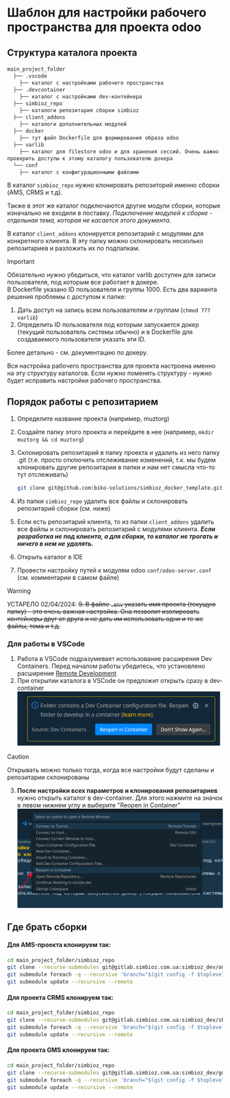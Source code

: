 # Шаблон для настройки рабочего пространства для проекта odoo

## Структура каталога проекта

```
main_project_folder
  ├── .vscode
    ├── каталог с настройками рабочего пространства
  ├── .devcontainer
    ├── каталог с настройками dev-контейнера
  ├── simbioz_repo
    ├── каталоги репозитария сборки simbioz
  ├── client_addons
    ├── каталоги дополнительных модулей
  ├── docker
    ├── тут файл Dockerfile для формирования образа odoo
  ├── varlib
    ├── каталог для filestore odoo и для хранения сессий. Очень важно проверить доступы к этому каталогу пользователю докера
  └── conf
    ├── каталог с конфигурационными файлами
```

В каталог `simbioz_repo` нужно клонировать репозиторий именно сборки (AMS, CRMS и т.д).

Также в этот же каталог подключаются другие модули сборки, которые изначально не входили в поставку.
_Подключение модулей к сборке - отдельная тема, которая не касается этого документа._

В каталог `client_addons` клонируется репозитарий с модулями для конкретного клиента. В эту
папку можно склонировать несколько репозитариев и разложить их по подпапкам. <br/>

> [!IMPORTANT]
> Обязательно нужно убедиться, что каталог varlib доступен для записи пользователя, под которым все работает в докере. <br/>
> В Dockerfile указано ID пользователя и группы 1000. Есть два варианта решения проблемы с доступом к папке:
>
> 1.  Дать доступ на запись всем пользователям и группам (`chmod 777 varlib`)
> 2.  Определить ID пользователя под которым запускается докер (текущий пользователь системы обычно) и в Dockerfile для создаваемого пользователя указать эти ID.
>
> Более детально - см. документацию по докеру.

Вся настройка рабочего пространства для проекта настроена именно на эту структуру каталогов. Если нужно поменять структуру - нужно будет исправить настройки рабочего пространства.

## Порядок работы с репозитарием

1. Определите название проекта (например, muztorg)
2. Создайте папку этого проекта и перейдите в нее (например, `mkdir muztorg && cd muztorg`)
3. Склонировать репозитарий в папку проекта и удалить из него папку .git (т.е. просто отключить отслеживание изменений, т.к. мы будем клонировать другие репозитарии в папки и нам нет смысла что-то тут отслеживать)

   ```bash
   git clone git@github.com:biko-solutions/simbioz_docker_template.git . && rm -rf .git
   ```

4. Из папки `simbioz_repo` удалить все файлы и склонировать репозитарий сборки (см. ниже)
5. Если есть репозитарий клиента, то из папки `client_addons` удалить все файлы и склонировать репозитарий с модулями клиента. **_Если разработка не под клиента, а для сборки, то каталог не трогать и ничего в нем не удалять._**
6. Открыть каталог в IDE
7. Провести настройку путей к модулям odoo `conf/odoo-server.conf` (см. комментарии в самом файле)

> [!WARNING]
> УСТАРЕЛО 02/04/2024: ~~9. В файле `.env` указать имя проекта (текущую папку) - это очень важная настройка. Она позволит изолировать контейнеры друг от друга и не дать им использовать одни и те же файлы, тома и т.д.~~

### Для работы в VSCode

1. Работа в VSCode подразумевает использование расширения Dev Containers. Перед началом работы убедитесь, что установлено расширение [Remote Development](https://marketplace.visualstudio.com/items?itemName=ms-vscode-remote.vscode-remote-extensionpack)
2. При открытии каталога в VSCode он предложит открыть сразу в dev-container
   ![alt text](docs/2024-03-31_17-44.png)

> [!CAUTION]
> Открывать можно только тогда, когда все настройки будут сделаны и репозитарии склонированы

3. **После настройки всех параметров и клонирования репозитариев** нужно открыть каталог в dev-container. Для этого нажмите на значок в левом нижнем углу и выберите "Reopen in Container"
   ![alt text](docs/2024-03-31_17-54.png)

## Где брать сборки

#### Для AMS-проекта клонируем так:

```bash
cd main_project_folder/simbioz_repo
git clone --recurse-submodules git@gitlab.simbioz.com.ua:simbioz_dev/oms.git .
git submodule foreach -q --recursive 'branch="$(git config -f $toplevel/.gitmodules submodule.$name.branch)"; git checkout $branch'
git submodule update --recursive --remote
```

#### Для проекта CRMS клонируем так:

```bash
cd main_project_folder/simbioz_repo
git clone --recurse-submodules git@gitlab.simbioz.com.ua:simbioz_dev/sbe.git .
git submodule foreach -q --recursive 'branch="$(git config -f $toplevel/.gitmodules submodule.$name.branch)"; git checkout $branch'
git submodule update --recursive --remote
```

#### Для проекта GMS клонируем так:

```bash
cd main_project_folder/simbioz_repo
git clone --recurse-submodules git@gitlab.simbioz.com.ua:simbioz_dev/gms.git .
git submodule foreach -q --recursive 'branch="$(git config -f $toplevel/.gitmodules submodule.$name.branch)"; git checkout $branch'
git submodule update --recursive --remote
```

